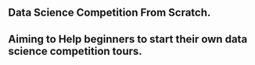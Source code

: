 ## Data Science Competition From Scratch.
## Aiming to Help beginners to start their own data science competition tours.
